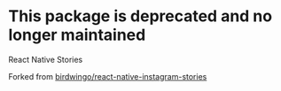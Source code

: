 # This package is deprecated and no longer maintained

React Native Stories

Forked from [birdwingo/react-native-instagram-stories](https://github.com/birdwingo/react-native-instagram-stories)